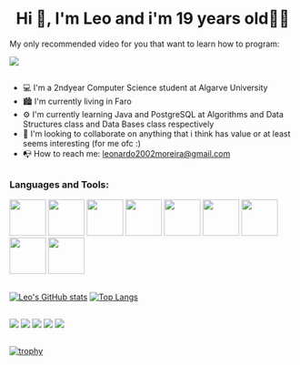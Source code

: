 <h1 align="center">Hi 👋, I'm Leo and i'm 19 years old👨‍💻</h1>

My only recommended video for you that want to learn how to program:

<a href="https://www.youtube.com/watch?v=NjYICpXJ03M" target="_blank"><img src="https://img.shields.io/badge/YouTube-FF0000?style=for-the-badge&logo=youtube&logoColor=white" target="_blank"></a>
##

- 💻 I'm a 2ndyear Computer Science student at Algarve University
- 🏙 I'm currently living in Faro
- ⚙ I'm currently learning Java and PostgreSQL at Algorithms and Data Structures class and Data Bases class respectively
- 👬 I'm looking to collaborate on anything that i think has value or at least seems interesting (for me ofc :) 
- 📭 How to reach me: leonardo2002moreira@gmail.com

 ##
 <h3 align="left">Languages and Tools:</h3> 
  
  
<img src="https://cdn.jsdelivr.net/gh/devicons/devicon/icons/android/android-original.svg" height="64" width="64"/> <img src="https://cdn.jsdelivr.net/gh/devicons/devicon/icons/opera/opera-original.svg" height="64" widht="64"/> <img src="https://cdn.jsdelivr.net/gh/devicons/devicon/icons/c/c-original.svg" height="64" width="64"/> <img src="https://cdn.jsdelivr.net/gh/devicons/devicon/icons/processing/processing-original.svg" height="64" width="64"/> <img src="https://cdn.jsdelivr.net/gh/devicons/devicon/icons/java/java-original.svg" height="64" width="64"/> <img src="https://cdn.jsdelivr.net/gh/devicons/devicon/icons/postgresql/postgresql-original.svg" height="64" width="64"/> <img src="https://cdn.jsdelivr.net/gh/devicons/devicon/icons/git/git-original.svg" height="64" width="64"/> <img src="https://cdn.jsdelivr.net/gh/devicons/devicon/icons/vscode/vscode-original.svg" height="64" width="64"/> <img src="https://cdn.jsdelivr.net/gh/devicons/devicon/icons/thealgorithms/thealgorithms-original.svg" height="64" width="64"/>  

##

[![Leo's GitHub stats](https://github-readme-stats.vercel.app/api?username=LeonardoMoreira71512&show_icons=true&theme=discord)](https://github.com/LeonardoMoreira71512/github-readme-stats)  [![Top Langs](https://github-readme-stats.vercel.app/api/top-langs/?username=LeonardoMoreira71512&layout=compact&theme=discord)](https://github.com/LeonardoMoreira71512/github-readme-stats)
##
<div>
  <a href="https://www.instagram.com/leonardo.moreiraa/?hl=pt" target="_blank"><img src="https://img.shields.io/badge/Instagram-E4405F?style=for-the-badge&logo=instagram&logoColor=white" target="_blank"></a>
  <a href="https://twitter.com/Lennaayyy" target="_blank"><img src="https://img.shields.io/badge/Twitter-1DA1F2?style=for-the-badge&logo=twitter&logoColor=white" target="_blank"></a>
  <a href="https://discord.com/channels/763156819559448594/763156819559448599" target="_blank"><img src="https://img.shields.io/badge/Discord-7289DA?style=for-the-badge&logo=discord&logoColor=white" target="_blank"></a>
  <a href="https://open.spotify.com/user/leonardo2002moreira" target="_blank"><img src="https://img.shields.io/badge/Spotify-1ED760?&style=for-the-badge&logo=spotify&logoColor=white" target="_blank"></a>
  <a href="https://www.linkedin.com/in/leonardo-moreira-5b4ab61a2/" target="_blank"><img src="https://img.shields.io/badge/LinkedIn-0077B5?style=for-the-badge&logo=linkedin&logoColor=white" target="_blank"></a>
</div>

##
[![trophy](https://github-profile-trophy.vercel.app/?username=LeonardoMoreira71512&theme=discord)](https://github.com/LeonardoMoreira71512/github-profile-trophy) 
